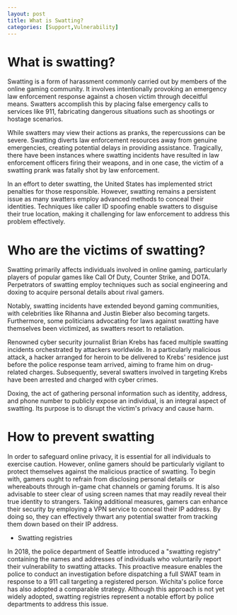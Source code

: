 ```yaml
---
layout: post
title: What is Swatting?
categories: [Support,Vulnerability]
---
```

# What is swatting?
Swatting is a form of harassment commonly carried out by members of the online gaming community. It involves intentionally provoking an emergency law enforcement response against a chosen victim through deceitful means. Swatters accomplish this by placing false emergency calls to services like 911, fabricating dangerous situations such as shootings or hostage scenarios.

While swatters may view their actions as pranks, the repercussions can be severe. Swatting diverts law enforcement resources away from genuine emergencies, creating potential delays in providing assistance. Tragically, there have been instances where swatting incidents have resulted in law enforcement officers firing their weapons, and in one case, the victim of a swatting prank was fatally shot by law enforcement.

In an effort to deter swatting, the United States has implemented strict penalties for those responsible. However, swatting remains a persistent issue as many swatters employ advanced methods to conceal their identities. Techniques like caller ID spoofing enable swatters to disguise their true location, making it challenging for law enforcement to address this problem effectively.

# Who are the victims of swatting?
Swatting primarily affects individuals involved in online gaming, particularly players of popular games like Call Of Duty, Counter Strike, and DOTA. Perpetrators of swatting employ techniques such as social engineering and doxing to acquire personal details about rival gamers.

Notably, swatting incidents have extended beyond gaming communities, with celebrities like Rihanna and Justin Bieber also becoming targets. Furthermore, some politicians advocating for laws against swatting have themselves been victimized, as swatters resort to retaliation.

Renowned cyber security journalist Brian Krebs has faced multiple swatting incidents orchestrated by attackers worldwide. In a particularly malicious attack, a hacker arranged for heroin to be delivered to Krebs' residence just before the police response team arrived, aiming to frame him on drug-related charges. Subsequently, several swatters involved in targeting Krebs have been arrested and charged with cyber crimes.

Doxing, the act of gathering personal information such as identity, address, and phone number to publicly expose an individual, is an integral aspect of swatting. Its purpose is to disrupt the victim's privacy and cause harm.

# How to prevent swatting
In order to safeguard online privacy, it is essential for all individuals to exercise caution. However, online gamers should be particularly vigilant to protect themselves against the malicious practice of swatting. To begin with, gamers ought to refrain from disclosing personal details or whereabouts through in-game chat channels or gaming forums. It is also advisable to steer clear of using screen names that may readily reveal their true identity to strangers. Taking additional measures, gamers can enhance their security by employing a VPN service to conceal their IP address. By doing so, they can effectively thwart any potential swatter from tracking them down based on their IP address.

* Swatting registries

In 2018, the police department of Seattle introduced a "swatting registry" containing the names and addresses of individuals who voluntarily report their vulnerability to swatting attacks. This proactive measure enables the police to conduct an investigation before dispatching a full SWAT team in response to a 911 call targeting a registered person. Wichita's police force has also adopted a comparable strategy. Although this approach is not yet widely adopted, swatting registries represent a notable effort by police departments to address this issue.
